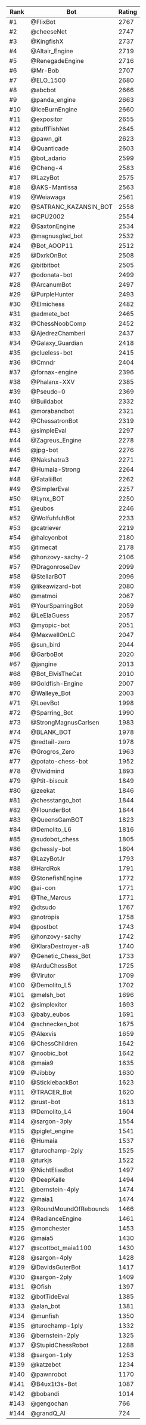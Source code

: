 Rank|Bot|Rating
---|---|---
#1|@FlixBot|2767
#2|@cheeseNet|2747
#3|@KingfishX|2737
#4|@Altair_Engine|2719
#5|@RenegadeEngine|2716
#6|@Mr-Bob|2707
#7|@ELO_1500|2680
#8|@abcbot|2666
#9|@panda_engine|2663
#10|@IceBurnEngine|2660
#11|@expositor|2655
#12|@buffFishNet|2645
#13|@pawn_git|2623
#14|@Quanticade|2603
#15|@bot_adario|2599
#16|@Cheng-4|2583
#17|@LazyBot|2575
#18|@AKS-Mantissa|2563
#19|@Weiawaga|2561
#20|@SATRANC_KAZANSIN_BOT|2558
#21|@CPU2002|2554
#22|@SaxtonEngine|2534
#23|@magnusglad_bot|2532
#24|@Bot_AOOP11|2512
#25|@DxrkOnBot|2508
#26|@bitbitbot|2505
#27|@odonata-bot|2499
#28|@ArcanumBot|2497
#29|@PurpleHunter|2493
#30|@Elmichess|2482
#31|@admete_bot|2465
#32|@ChessNoobComp|2452
#33|@AjedrezChamberi|2437
#34|@Galaxy_Guardian|2418
#35|@clueless-bot|2415
#36|@Cmndr|2404
#37|@fornax-engine|2396
#38|@Phalanx-XXV|2385
#39|@Pseudo-0|2369
#40|@Buildabot|2332
#41|@morabandbot|2321
#42|@ChessatronBot|2319
#43|@simpleEval|2297
#44|@Zagreus_Engine|2278
#45|@jpg-bot|2276
#46|@Nakshatra3|2271
#47|@Humaia-Strong|2264
#48|@FataliiBot|2262
#49|@SimplerEval|2257
#50|@Lynx_BOT|2250
#51|@eubos|2246
#52|@WolfuhfuhBot|2233
#53|@catriever|2219
#54|@halcyonbot|2180
#55|@timecat|2178
#56|@honzovy-sachy-2|2106
#57|@DragonroseDev|2099
#58|@StellarBOT|2096
#59|@likeawizard-bot|2080
#60|@matmoi|2067
#61|@YourSparringBot|2059
#62|@LeElaGuess|2057
#63|@myopic-bot|2051
#64|@MaxwellOnLC|2047
#65|@sun_bird|2044
#66|@GarboBot|2020
#67|@jangine|2013
#68|@Bot_ElvisTheCat|2010
#69|@Goldfish-Engine|2007
#70|@Walleye_Bot|2003
#71|@LoevBot|1998
#72|@Sparring_Bot|1990
#73|@StrongMagnusCarlsen|1983
#74|@BLANK_BOT|1978
#75|@redtail-zero|1978
#76|@Grogros_Zero|1963
#77|@potato-chess-bot|1952
#78|@Vividmind|1893
#79|@Ptit-biscuit|1849
#80|@zeekat|1846
#81|@chesstango_bot|1844
#82|@FlounderBot|1844
#83|@QueensGamBOT|1823
#84|@Demolito_L6|1816
#85|@sudobot_chess|1805
#86|@chessly-bot|1804
#87|@LazyBotJr|1793
#88|@HardRok|1791
#89|@StonefishEngine|1772
#90|@ai-con|1771
#91|@The_Marcus|1771
#92|@dtsudo|1767
#93|@notropis|1758
#94|@postbot|1743
#95|@honzovy-sachy|1742
#96|@KlaraDestroyer-aB|1740
#97|@Genetic_Chess_Bot|1733
#98|@ArduChessBot|1725
#99|@Virutor|1709
#100|@Demolito_L5|1702
#101|@melsh_bot|1696
#102|@simplexitor|1693
#103|@baby_eubos|1691
#104|@schnecken_bot|1675
#105|@Alexvis|1659
#106|@ChessChildren|1642
#107|@noobic_bot|1642
#108|@maia9|1635
#109|@Jibbby|1630
#110|@SticklebackBot|1623
#111|@TRACER_Bot|1620
#112|@rust-bot|1613
#113|@Demolito_L4|1604
#114|@sargon-3ply|1554
#115|@piglet_engine|1541
#116|@Humaia|1537
#117|@turochamp-2ply|1525
#118|@turkjs|1522
#119|@NichtEliasBot|1497
#120|@DeepKalle|1494
#121|@bernstein-4ply|1474
#122|@maia1|1474
#123|@RoundMoundOfRebounds|1466
#124|@RadianceEngine|1461
#125|@monchester|1453
#126|@maia5|1430
#127|@scottbot_maia1100|1430
#128|@sargon-4ply|1428
#129|@DavidsGuterBot|1417
#130|@sargon-2ply|1409
#131|@Ofish|1397
#132|@botTideEval|1385
#133|@alan_bot|1381
#134|@munfish|1350
#135|@turochamp-1ply|1332
#136|@bernstein-2ply|1325
#137|@StupidChessRobot|1288
#138|@sargon-1ply|1253
#139|@katzebot|1234
#140|@pawnrobot|1170
#141|@B4ux1t3s-Bot|1087
#142|@bobandi|1014
#143|@gengochan|766
#144|@grandQ_AI|724
